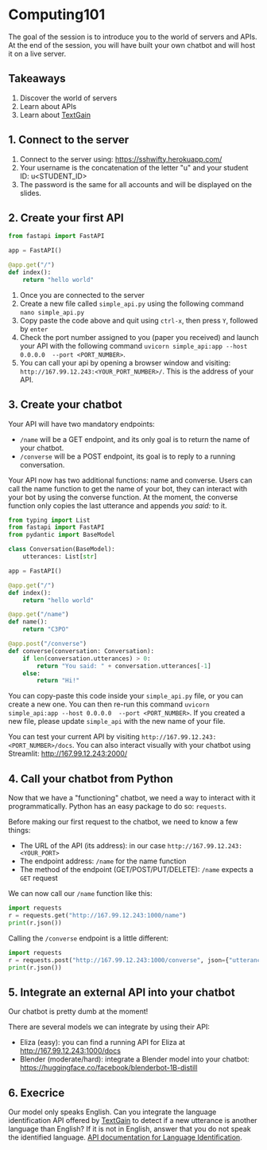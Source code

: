 # Computing101

The goal of the session is to introduce you to the world of servers and APIs. At the end of the session, you will have built your own chatbot and will host it on a live server.

## Takeaways
1. Discover the world of servers
2. Learn about APIs
3. Learn about [TextGain](https://textgain.com)

## 1. Connect to the server

1. Connect to the server using: https://sshwifty.herokuapp.com/
2. Your username is the concatenation of the letter "u" and your student ID: u<STUDENT_ID>
3. The password is the same for all accounts and will be displayed on the slides.

## 2. Create your first API
```python
from fastapi import FastAPI

app = FastAPI()

@app.get("/")
def index():
    return "hello world"
```
1. Once you are connected to the server
2. Create a new file called `simple_api.py` using the following command `nano simple_api.py`
3. Copy paste the code above and quit using `ctrl-x`, then press `Y`, followed by `enter`
4. Check the port number assigned to you (paper you received) and launch your API with the following command `uvicorn simple_api:app --host 0.0.0.0  --port <PORT_NUMBER>`.
5. You can call your api by opening a browser window and visiting: `http://167.99.12.243:<YOUR_PORT_NUMBER>/`. This is the address of your API.

## 3. Create your chatbot
Your API will have two mandatory endpoints:
* `/name` will be a GET endpoint, and its only goal is to return the name of your chatbot.
* `/converse` will be a POST endpoint, its goal is to reply to a running conversation.

Your API now has two additional functions: name and converse. Users can call the name function to get the name of your bot, they can interact with your bot by using the converse function. At the moment, the converse function only copies the last utterance and appends *you said:* to it. 
```python
from typing import List
from fastapi import FastAPI
from pydantic import BaseModel

class Conversation(BaseModel):
    utterances: List[str]

app = FastAPI()

@app.get("/")
def index():
    return "hello world"

@app.get("/name")
def name():
    return "C3PO"

@app.post("/converse")
def converse(conversation: Conversation):
    if len(conversation.utterances) > 0:
        return "You said: " + conversation.utterances[-1]
    else:
        return "Hi!"
```
You can copy-paste this code inside your `simple_api.py` file, or you can create a new one. You can then re-run this command `uvicorn simple_api:app --host 0.0.0.0  --port <PORT_NUMBER>`. If you created a new file, please update `simple_api` with the new name of your file.

You can test your current API by visiting `http://167.99.12.243:<PORT_NUMBER>/docs`.
You can also interact visually with your chatbot using Streamlit: http://167.99.12.243:2000/

## 4. Call your chatbot from Python
Now that we have a "functioning" chatbot, we need a way to interact with it programmatically.
Python has an easy package to do so: `requests`.

Before making our first request to the chatbot, we need to know a few things:
* The URL of the API (its address): in our case `http://167.99.12.243:<YOUR_PORT>`
* The endpoint address: `/name` for the name function
* The method of the endpoint (GET/POST/PUT/DELETE): `/name` expects a `GET` request

We can now call our `/name` function like this:
```python
import requests
r = requests.get("http://167.99.12.243:1000/name")
print(r.json())
```
Calling the `/converse` endpoint is a little different:
```python
import requests
r = requests.post("http://167.99.12.243:1000/converse", json={"utterances": ["hi"]})
print(r.json())
```

## 5. Integrate an external API into your chatbot
Our chatbot is pretty dumb at the moment! 

There are several models we can integrate by using their API:
* Eliza (easy): you can find a running API for Eliza at http://167.99.12.243:1000/docs
* Blender (moderate/hard): integrate a Blender model into your chatbot: https://huggingface.co/facebook/blenderbot-1B-distill
 
## 6. Execrice
Our model only speaks English. Can you integrate the language identification API offered by [TextGain](https://www.textgain.com/) to detect if a new utterance is another language than English? If it is not in English, answer that you do not speak the identified language.
[API documentation for Language Identification](https://devops.textgain.com/#tag/Identification/paths/~1language/get).


